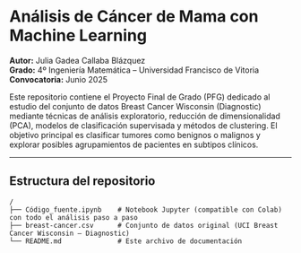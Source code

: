 # Análisis de Cáncer de Mama con Machine Learning

**Autor:** Julia Gadea Callaba Blázquez  
**Grado:** 4º Ingeniería Matemática – Universidad Francisco de Vitoria  
**Convocatoria:** Junio 2025

Este repositorio contiene el Proyecto Final de Grado (PFG) dedicado al estudio del conjunto de datos Breast Cancer Wisconsin (Diagnostic) mediante técnicas de análisis exploratorio, reducción de dimensionalidad (PCA), modelos de clasificación supervisada y métodos de clustering. El objetivo principal es clasificar tumores como benignos o malignos y explorar posibles agrupamientos de pacientes en subtipos clínicos.

---

## Estructura del repositorio

```text
/
├── Código_fuente.ipynb    # Notebook Jupyter (compatible con Colab) con todo el análisis paso a paso
├── breast-cancer.csv      # Conjunto de datos original (UCI Breast Cancer Wisconsin – Diagnostic)
└── README.md              # Este archivo de documentación
